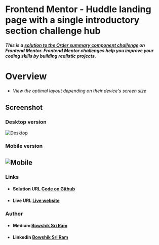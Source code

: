 # Frontend Mentor - Huddle landing page with a single introductory section challenge hub

##### This is a [solution to the Order summary component challenge](https://www.frontendmentor.io/challenges/huddle-landing-page-with-a-single-introductory-section-B_2Wvxgi0) on Frontend Mentor. Frontend Mentor challenges help you improve your coding skills by building realistic projects.

# Overview

- ###### View the optimal layout depending on their device's screen size
## Screenshot
### Desktop version
![Desktop](https://res.cloudinary.com/dz209s6jk/image/upload/q_auto:good,w_900/Challenges/m8aueljlhfwzve7zxpy7.jpg)
### Mobile version
![Mobile](https://res.cloudinary.com/dz209s6jk/image/upload/q_auto:good,w_900/Challenges/c7mkk5qtwdx23srnjzus.jpg)
---
### Links
- #### Solution URL [Code on Github]()
- #### Live URL [Live website]()

### Author
- #### Medium [Bowshik Sri Ram](https://medium.com/@bowshiksriram)
- #### Linkedin  [Bowshik Sri Ram](https://www.linkedin.com/in/bowshik-sri-ram-b-a-352184213/)
